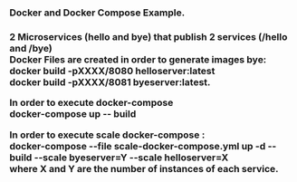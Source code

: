 <h3>Docker and Docker Compose Example.<h3>

2 Microservices (hello and bye) that publish 2 services (/hello and /bye) <br>
Docker Files are created in order to generate images bye:<br>
docker build -pXXXX/8080 helloserver:latest<br>
docker build -pXXXX/8081 byeserver:latest.<br>

In order to execute docker-compose <br>
docker-compose up -- build<br>

In order to execute scale docker-compose :<br>
docker-compose --file scale-docker-compose.yml up -d --build --scale byeserver=Y --scale helloserver=X <br>
where X and Y are the number of instances of each service.<br>
